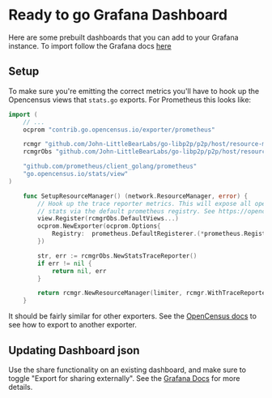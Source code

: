 # Ready to go Grafana Dashboard

Here are some prebuilt dashboards that you can add to your Grafana instance. To
import follow the Grafana docs [here](https://grafana.com/docs/grafana/latest/dashboards/export-import/#import-dashboard)

## Setup

To make sure you're emitting the correct metrics you'll have to hook up the
Opencensus views that `stats.go` exports. For Prometheus this looks like:

``` go
import (
    // ...
	ocprom "contrib.go.opencensus.io/exporter/prometheus"

	rcmgr "github.com/John-LittleBearLabs/go-libp2p/p2p/host/resource-manager"
	rcmgrObs "github.com/John-LittleBearLabs/go-libp2p/p2p/host/resource-manager/obs"

	"github.com/prometheus/client_golang/prometheus"
	"go.opencensus.io/stats/view"
)

    func SetupResourceManager() (network.ResourceManager, error) {
        // Hook up the trace reporter metrics. This will expose all opencensus 
        // stats via the default prometheus registry. See https://opencensus.io/exporters/supported-exporters/go/prometheus/ for other options.
        view.Register(rcmgrObs.DefaultViews...)
        ocprom.NewExporter(ocprom.Options{
            Registry:  prometheus.DefaultRegisterer.(*prometheus.Registry),
        })

        str, err := rcmgrObs.NewStatsTraceReporter()
        if err != nil {
            return nil, err
        }

        return rcmgr.NewResourceManager(limiter, rcmgr.WithTraceReporter(str))
    }
```

It should be fairly similar for other exporters. See the [OpenCensus
docs](https://opencensus.io/exporters/supported-exporters/go/) to see how to
export to another exporter.

## Updating Dashboard json

Use the share functionality on an existing dashboard, and make sure to toggle
"Export for sharing externally". See the [Grafana
Docs](https://grafana.com/docs/grafana/latest/dashboards/export-import/#exporting-a-dashboard)
for more details.
